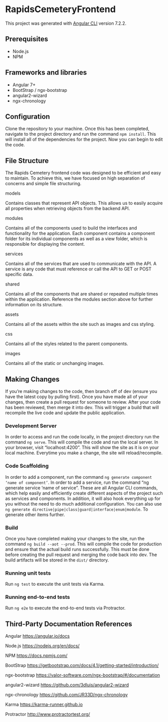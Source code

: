 # RapidsCemeteryFrontend

This project was generated with [Angular CLI](https://github.com/angular/angular-cli) version 7.2.2.

## Prerequisites

* Node.js
* NPM

## Frameworks and libraries

* Angular 7+
* BootStrap / ngx-bootstrap
* angular2-wizard
* ngx-chronology

## Configuration

Clone the repository to your machine. Once this has been completed, navigate to the project directory and run the command `npm install`. This will install all of the dependencies for the project. Now you can begin to edit the code.

## File Structure

The Rapids Cemetery frontend code was designed to be efficient and easy to maintain. To achieve this, we have focused on high separation of concerns and simple file structuring.

models

Contains classes that represent API objects. This allows us to easily acquire all properties when retrieving objects from the backend API. 

modules

Contains all of the components used to build the interfaces and functionality for the application. Each component contains a component folder for its individual components as well as a view folder, which is responsible for displaying the content.

services

Contains all of the services that are used to communicate with the API. A service is any code that must reference or call the API to GET or POST specific data.

shared

Contains all of the components that are shared or repeated multiple times within the application. Reference the modules section above for further information on its structure.

assets

Contains all of the assets within the site such as images and css styling.

css

Contains all of the styles related to the parent components.

images

Contains all of the static or unchanging images.

## Making Changes

If you’re making changes to the code, then branch off of dev (ensure you have the latest copy by pulling first). Once you have made all of your changes, then create a pull request for someone to review. After your code has been reviewed, then merge it into dev. This will trigger a build that will recompile the live code and update the public application.

### Development Server

In order to access and run the code locally, in the project directory run the command `ng serve`. This will compile the code and run the local server. In your browser, visit “localhost:4200”. This will show the site as it is on your local machine. Everytime you make a change, the site will reload/recompile.

### Code Scaffolding

In order to add a component, run the command `ng generate component ‘name of component’`. In order to add a service, run the command “ng generate service ‘name of service”. These are all Angular CLI commands, which help easily and efficiently create different aspects of the project such as services and components. In addition, it will also hook everything up for you without the need to do much additional configuration. You can also use `ng generate directive|pipe|class|guard|interface|enum|module`. To generate other items further.

### Build

Once you have completed making your changes to the site, run the command `ng build --aot --prod`. This will compile the code for production and ensure that the actual build runs successfully. This must be done before creating the pull request and merging the code back into dev. The build artifacts will be stored in the `dist/` directory.

### Running unit tests

Run `ng test` to execute the unit tests via Karma.

### Running end-to-end tests

Run `ng e2e` to execute the end-to-end tests via Protractor.

## Third-Party Documentation References

Angular
https://angular.io/docs

Node.js
https://nodejs.org/en/docs/

NPM
https://docs.npmjs.com/

BootStrap
https://getbootstrap.com/docs/4.1/getting-started/introduction/

ngx-bootstrap
https://valor-software.com/ngx-bootstrap/#/documentation

angular2-wizard
https://github.com/3dluis/angular2-wizard

ngx-chronology
https://github.com/JR33D/ngx-chronology

Karma
https://karma-runner.github.io

Protractor
http://www.protractortest.org/
